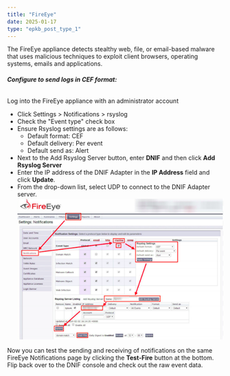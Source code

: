 ```yaml
---
title: "FireEye"
date: 2025-01-17
type: "epkb_post_type_1"
---
```


The FireEye appliance detects stealthy web, file, or email-based malware that uses malicious techniques to exploit client browsers, operating systems, emails and applications.

###### **Configure to send logs in CEF format:**

Log into the FireEye appliance with an administrator account

- Click Settings > Notifications > rsyslog
- Check the "Event type" check box
- Ensure Rsyslog settings are as follows:
    - Default format: CEF
    - Default delivery: Per event
    - Default send as: Alert
- Next to the Add Rsyslog Server button, enter **DNIF** and then click **Add Rsyslog Server**
- Enter the IP address of the DNIF Adapter in the **IP Address** field and click **Update**.
- From the drop-down list, select UDP to connect to the DNIF Adapter server.  
    ![](./fireEye-img/fireEye-1.webp)

Now you can test the sending and receiving of notifications on the same FireEye Notifications page by clicking the **Test-Fire** button at the bottom. Flip back over to the DNIF console and check out the raw event data.


